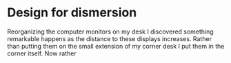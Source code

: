 Design for dismersion
===============

Reorganizing the computer monitors on my desk I discovered something remarkable happens as the distance to these displays increases. Rather than putting them on the small extension of my corner desk I put them in the corner itself. Now rather 